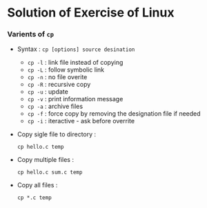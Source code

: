 # Solution of Exercise of Linux

### Varients of <code>cp</code>


* Syntax : <code>cp [options] source desination</code>

  
    * <code>cp -l</code> : link file instead of copying
    * <code>cp -L</code> : follow symbolic link
    * <code>cp -n</code> : no file overite
    * <code>cp -R</code> : recursive copy
    * <code>cp -u</code> : update
    * <code>cp -v</code> : print information message
     * <code>cp -a</code> : archive files
    * <code>cp -f</code> : force copy by removing the designation file if needed
    * <code>cp -i</code> : iteractive - ask before overrite

* Copy sigle file to directory :
    
    <code>cp hello.c temp</code>

* Copy multiple files :

    <code>cp hello.c sum.c temp</code>

* Copy all files :

    <code>cp *.c temp</code>
